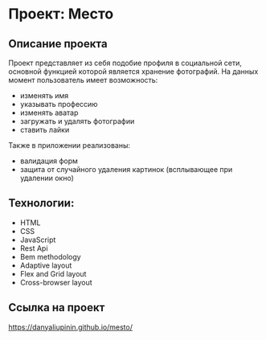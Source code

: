 # Проект: Место

## Описание проекта
Проект представляет из себя подобие профиля в социальной сети, основной функцией которой является хранение фотографий. На данных момент пользователь имеет возможность:
- изменять имя 
- указывать профессию
- изменять аватар
- загружать и удалять фотографии
- ставить лайки

Также в приложении реализованы: 

- валидация форм
- защита от случайного удаления картинок (всплывающее при удалении окно)

## Технологии:
- HTML
- CSS
- JavaScript
- Rest Api
- Bem methodology
- Adaptive layout
- Flex and Grid layout
- Cross-browser layout 

## Ссылка на проект ##
https://danyaliupinin.github.io/mesto/

